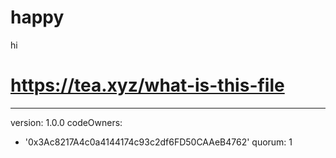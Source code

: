 # happy
hi
# https://tea.xyz/what-is-this-file
---
version: 1.0.0
codeOwners:
  - '0x3Ac8217A4c0a4144174c93c2df6FD50CAAeB4762'
quorum: 1
